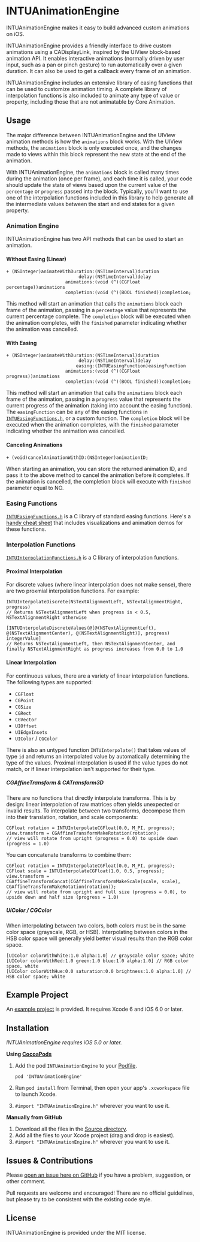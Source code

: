 # INTUAnimationEngine
INTUAnimationEngine makes it easy to build advanced custom animations on iOS.

INTUAnimationEngine provides a friendly interface to drive custom animations using a CADisplayLink, inspired by the UIView block-based animation API. It enables interactive animations (normally driven by user input, such as a pan or pinch gesture) to run automatically over a given duration. It can also be used to get a callback every frame of an animation.

INTUAnimationEngine includes an extensive library of easing functions that can be used to customize animation timing. A complete library of interpolation functions is also included to animate any type of value or property, including those that are not animatable by Core Animation.

## Usage
The major difference between INTUAnimationEngine and the UIView animation methods is how the `animations` block works. With the UIView methods, the `animations` block is only executed once, and the changes made to views within this block represent the new state at the end of the animation.

With INTUAnimationEngine, the `animations` block is called many times during the animation (once per frame), and each time it is called, your code should update the state of views based upon the current value of the `percentage` or `progress` passed into the block. Typically, you'll want to use one of the interpolation functions included in this library to help generate all the intermediate values between the start and end states for a given property.

### Animation Engine
INTUAnimationEngine has two API methods that can be used to start an animation.

#### Without Easing (Linear)
	+ (NSInteger)animateWithDuration:(NSTimeInterval)duration
	                           delay:(NSTimeInterval)delay
	                      animations:(void (^)(CGFloat percentage))animations
	                      completion:(void (^)(BOOL finished))completion;

This method will start an animation that calls the `animations` block each frame of the animation, passing in a `percentage` value that represents the current percentage complete. The `completion` block will be executed when the animation completes, with the `finished` parameter indicating whether the animation was cancelled.

#### With Easing
	+ (NSInteger)animateWithDuration:(NSTimeInterval)duration
	                           delay:(NSTimeInterval)delay
	                          easing:(INTUEasingFunction)easingFunction
	                      animations:(void (^)(CGFloat progress))animations
	                      completion:(void (^)(BOOL finished))completion;

This method will start an animation that calls the `animations` block each frame of the animation, passing in a `progress` value that represents the current progress of the animation (taking into account the easing function). The `easingFunction` can be any of the easing functions in [`INTUEasingFunctions.h`](https://github.com/intuit/AnimationEngine/tree/master/Source/INTUEasingFunctions.h), or a custom function. The `completion` block will be executed when the animation completes, with the `finished` parameter indicating whether the animation was cancelled.

#### Canceling Animations
	+ (void)cancelAnimationWithID:(NSInteger)animationID;

When starting an animation, you can store the returned animation ID, and pass it to the above method to cancel the animation before it completes. If the animation is cancelled, the completion block will execute with `finished` parameter equal to NO.

### Easing Functions
[`INTUEasingFunctions.h`](https://github.com/intuit/AnimationEngine/tree/master/Source/INTUEasingFunctions.h) is a C library of standard easing functions. Here's a [handy cheat sheet](http://easings.net) that includes visualizations and animation demos for these functions.

### Interpolation Functions
[`INTUInterpolationFunctions.h`](https://github.com/intuit/AnimationEngine/tree/master/Source/INTUInterpolationFunctions.h) is a C library of interpolation functions.

#### Proximal Interpolation
For discrete values (where linear interpolation does not make sense), there are two proxmial interpolation functions. For example:

    INTUInterpolateDiscrete(NSTextAlignmentLeft, NSTextAlignmentRight, progress)
	// Returns NSTextAlignmentLeft when progress is < 0.5, NSTextAlignmentRight otherwise
	
    [INTUInterpolateDiscreteValues(@[@(NSTextAlignmentLeft), @(NSTextAlignmentCenter), @(NSTextAlignmentRight)], progress) integerValue]
	// Returns NSTextAlignmentLeft, then NSTextAlignmentCenter, and finally NSTextAlignmentRight as progress increases from 0.0 to 1.0


#### Linear Interpolation
For continuous values, there are a variety of linear interpolation functions. The following types are supported:

* `CGFloat`
* `CGPoint`
* `CGSize`
* `CGRect`
* `CGVector`
* `UIOffset`
* `UIEdgeInsets`
* `UIColor` / `CGColor`

There is also an untyped function `INTUInterpolate()` that takes values of type `id` and returns an interpolated value by automatically determining the type of the values. Proximal interpolation is used if the value types do not match, or if linear interpolation isn't supported for their type.

##### CGAffineTransform & CATransform3D
There are no functions that directly interpolate transforms. This is by design: linear interpolation of raw matrices often yields unexpected or invalid results. To interpolate between two transforms, decompose them into their translation, rotation, and scale components:

	CGFloat rotation = INTUInterpolateCGFloat(0.0, M_PI, progress);
	view.transform = CGAffineTransformMakeRotation(rotation);
	// view will rotate from upright (progress = 0.0) to upside down (progress = 1.0)

You can concatenate transforms to combine them:

    CGFloat rotation = INTUInterpolateCGFloat(0.0, M_PI, progress);
    CGFloat scale = INTUInterpolateCGFloat(1.0, 0.5, progress);
    view.transform = CGAffineTransformConcat(CGAffineTransformMakeScale(scale, scale), CGAffineTransformMakeRotation(rotation));
	// view will rotate from upright and full size (progress = 0.0), to upside down and half size (progress = 1.0)

##### UIColor / CGColor
When interpolating between two colors, both colors must be in the same color space (grayscale, RGB, or HSB). Interpolating between colors in the HSB color space will generally yield better visual results than the RGB color space.

	[UIColor colorWithWhite:1.0 alpha:1.0] // grayscale color space; white
	[UIColor colorWithRed:1.0 green:1.0 blue:1.0 alpha:1.0] // RGB color space, white
	[UIColor colorWithHue:0.0 saturation:0.0 brightness:1.0 alpha:1.0] // HSB color space; white

## Example Project
An [example project](https://github.com/intuit/AnimationEngine/tree/master/AnimationEngineExample) is provided. It requires Xcode 6 and iOS 6.0 or later.

## Installation
*INTUAnimationEngine requires iOS 5.0 or later.*

**Using [CocoaPods](http://cocoapods.org)**

1.	Add the pod `INTUAnimationEngine` to your [Podfile](http://guides.cocoapods.org/using/the-podfile.html).

    	pod 'INTUAnimationEngine'

2.	Run `pod install` from Terminal, then open your app's `.xcworkspace` file to launch Xcode.
3.	`#import "INTUAnimationEngine.h"` wherever you want to use it.

**Manually from GitHub**

1.	Download all the files in the [Source directory](https://github.com/intuit/AnimationEngine/tree/master/Source).
2.	Add all the files to your Xcode project (drag and drop is easiest).
3.	`#import "INTUAnimationEngine.h"` wherever you want to use it.

## Issues & Contributions
Please [open an issue here on GitHub](https://github.com/intuit/AnimationEngine/issues/new) if you have a problem, suggestion, or other comment.

Pull requests are welcome and encouraged! There are no official guidelines, but please try to be consistent with the existing code style.

## License
INTUAnimationEngine is provided under the MIT license.
